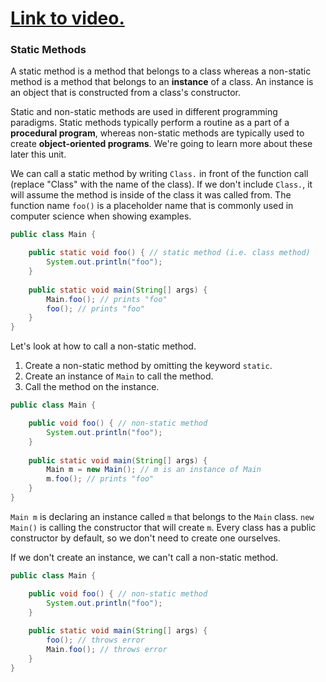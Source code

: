 # [Link to video.]()

### Static Methods

A static method is a method that belongs to a class whereas a non-static method is a method that belongs to an **instance** of a class. An instance is an object that is constructed from a class's constructor. 

Static and non-static methods are used in different programming paradigms. Static methods typically perform a routine as a part of a **procedural program**, whereas non-static methods are typically used to create **object-oriented programs**. We're going to learn more about these later this unit.

We can call a static method by writing `Class.` in front of the function call (replace "Class" with the name of the class). If we don't include `Class.`, it will assume the method is inside of the class it was called from. The function name `foo()` is a placeholder name that is commonly used in computer science when showing examples.

```java
public class Main {

    public static void foo() { // static method (i.e. class method)
        System.out.println("foo");
    }
	
    public static void main(String[] args) {
        Main.foo(); // prints "foo"    
        foo(); // prints "foo"
    }
} 
```

Let's look at how to call a non-static method. 
1. Create a non-static method by omitting the keyword `static`.
2. Create an instance of `Main` to call the method.
3. Call the method on the instance.

```java
public class Main {

    public void foo() { // non-static method
        System.out.println("foo");
    }
  
    public static void main(String[] args) {
        Main m = new Main(); // m is an instance of Main
        m.foo(); // prints "foo"
    }
} 
```

`Main m` is declaring an instance called `m` that belongs to the `Main` class. `new Main()` is calling the constructor that will create `m`. Every class has a public constructor by default, so we don't need to create one ourselves.


If we don't create an instance, we can't call a non-static method.

```java
public class Main {

    public void foo() { // non-static method
        System.out.println("foo");
    }
  
    public static void main(String[] args) {
        foo(); // throws error
        Main.foo(); // throws error
    }
} 
```

